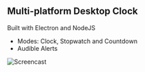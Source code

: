 ## Multi-platform Desktop Clock
Built with Electron and NodeJS

- Modes: Clock, Stopwatch and Countdown
- Audible Alerts
  
![Screencast](gfx/Screencast.gif)
